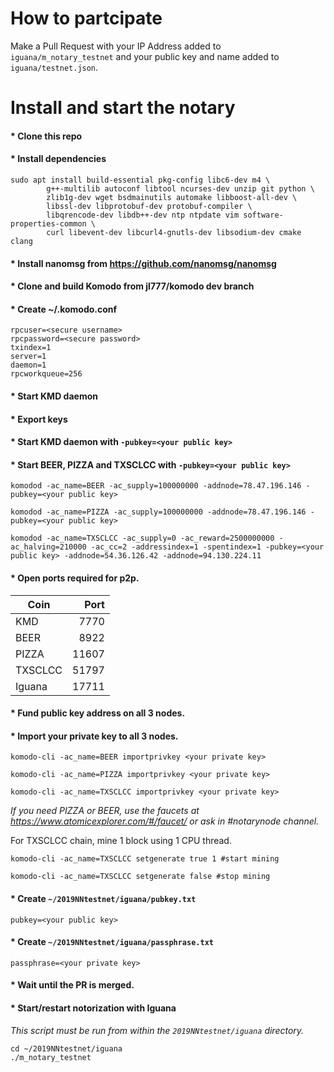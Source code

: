 # How to partcipate

Make a Pull Request with your IP Address added to `iguana/m_notary_testnet` and your public key and name added to `iguana/testnet.json`.

# Install and start the notary

#### * Clone this repo
#### * Install dependencies
```shell
sudo apt install build-essential pkg-config libc6-dev m4 \
        g++-multilib autoconf libtool ncurses-dev unzip git python \
        zlib1g-dev wget bsdmainutils automake libboost-all-dev \
        libssl-dev libprotobuf-dev protobuf-compiler \
        libqrencode-dev libdb++-dev ntp ntpdate vim software-properties-common \
        curl libevent-dev libcurl4-gnutls-dev libsodium-dev cmake clang
```
#### * Install nanomsg from https://github.com/nanomsg/nanomsg
#### * Clone and build Komodo from jl777/komodo dev branch
#### * Create ~/.komodo.conf
```
rpcuser=<secure username>
rpcpassword=<secure password>
txindex=1
server=1
daemon=1
rpcworkqueue=256
```
#### * Start KMD daemon
#### * Export keys
#### * Start KMD daemon with `-pubkey=<your public key>`
#### * Start BEER, PIZZA and TXSCLCC with `-pubkey=<your public key>`
```shell
komodod -ac_name=BEER -ac_supply=100000000 -addnode=78.47.196.146 -pubkey=<your public key>
```
```shell
komodod -ac_name=PIZZA -ac_supply=100000000 -addnode=78.47.196.146 -pubkey=<your public key>
```
```shell
komodod -ac_name=TXSCLCC -ac_supply=0 -ac_reward=2500000000 -ac_halving=210000 -ac_cc=2 -addressindex=1 -spentindex=1 -pubkey=<your public key> -addnode=54.36.126.42 -addnode=94.130.224.11
```
#### * Open ports required for p2p.

| Coin          | Port          |
| ------------- |-------------: |
| KMD           | 7770          |
| BEER          | 8922          |
| PIZZA         | 11607         |
| TXSCLCC       | 51797         |
| Iguana        | 17711         |

#### * Fund public key address on all 3 nodes.
#### * Import your private key to all 3 nodes.
```shell
komodo-cli -ac_name=BEER importprivkey <your private key>
```
```shell
komodo-cli -ac_name=PIZZA importprivkey <your private key>
```
```shell
komodo-cli -ac_name=TXSCLCC importprivkey <your private key>
```
*If you need PIZZA or BEER, use the faucets at https://www.atomicexplorer.com/#/faucet/ or ask in #notarynode channel.*

For TXSCLCC chain, mine 1 block using 1 CPU thread.
```shell
komodo-cli -ac_name=TXSCLCC setgenerate true 1 #start mining
```
```shell
komodo-cli -ac_name=TXSCLCC setgenerate false #stop mining
```
#### * Create `~/2019NNtestnet/iguana/pubkey.txt`
```
pubkey=<your public key>
```
#### * Create `~/2019NNtestnet/iguana/passphrase.txt`
```
passphrase=<your private key>
```
#### * Wait until the PR is merged.
#### * Start/restart notorization with Iguana
*This script must be run from within the `2019NNtestnet/iguana` directory.*
```shell
cd ~/2019NNtestnet/iguana
./m_notary_testnet
```
